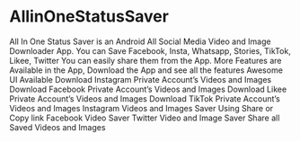# AllinOneStatusSaver
All In One Status Saver  is an Android All Social Media Video and Image Downloader App. You can Save Facebook, Insta, Whatsapp, Stories, TikTok, Likee, Twitter  You can easily share them from the App. More Features are Available in the App, Download the App and see all the features    Awesome UI Available Download Instagram Private Account’s Videos and Images Download Facebook Private Account’s Videos and Images Download Likee  Private Account’s Videos and Images Download TikTok   Private Account’s Videos and Images Instagram Videos and Images Saver Using Share or Copy link Facebook Video Saver Twitter Video and Image Saver Share all Saved Videos and Images
